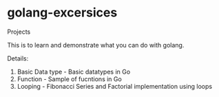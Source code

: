 # golang-excersices
Projects 

This is to learn and demonstrate what you can do with golang.

Details:
1. Basic Data type - Basic datatypes in Go
2. Function - Sample of fucntions in Go
3. Looping - Fibonacci Series and Factorial implementation using loops
